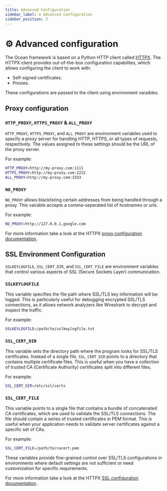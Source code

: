 ```yaml
---
title: Advanced Configuration
sidebar_label: ⚙️ Advanced Configuration
sidebar_position: 3
---
```


# ⚙️ Advanced configuration
The Ocean framework is based on a Python HTTP client called [HTTPX](https://www.python-httpx.org/). The HTTPX client provides out-of-the-box configuration capabilites, which allows configuring the client to work with:

- Self-signed certificates.
- Proxies.

These configurations are passed to the client using environment varaibles.

## Proxy configuration

### `HTTP_PROXY`, `HTTPS_PROXY` & `ALL_PROXY`
`HTTP_PROXY`, `HTTPS_PROXY`, and `ALL_PROXY` are environment variables used to specify a proxy server for handling HTTP, HTTPS, or all types of requests, respectively. The values assigned to these settings should be the URL of the proxy server.

For example:
```bash showLineNumbers
HTTP_PROXY=http://my-proxy.com:1111
HTTPS_PROXY=http://my-proxy.com:2222
ALL_PROXY=http://my-proxy.com:3333
```

### `NO_PROXY`

`NO_PROXY` allows blacklisting certain addresses from being handled through a proxy. This vairable accepts a comma-seperated list of hostnames or urls.

For example:
```bash showLineNumbers
NO_PROXY=http://127.0.0.1,google.com
```

For more information take a look at the HTTPX [proxy configuration documentation](https://www.python-httpx.org/environment_variables/#proxies).

## SSL Environment Configuration

`SSLKEYLOGFILE`, `SSL_CERT_DIR`, and `SSL_CERT_FILE` are environment variables that control various aspects of SSL (Secure Sockets Layer) communication.

### `SSLKEYLOGFILE`
This variable specifies the file path where SSL/TLS key information will be logged. This is particularly useful for debugging encrypted SSL/TLS connections, as it allows network analyzers like Wireshark to decrypt and inspect the traffic.

For example:
```bash showLineNumbers
SSLKEYLOGFILE=/path/to/sslkeylogfile.txt
```

### `SSL_CERT_DIR`
This variable sets the directory path where the program looks for SSL/TLS certificates. Instead of a single file, `SSL_CERT_DIR` points to a directory that contains multiple certificate files. This is useful when you have a collection of trusted CA (Certificate Authority) certificates split into different files.

For example:
```bash showLineNumbers
SSL_CERT_DIR=/etc/ssl/certs
```

### `SSL_CERT_FILE`
This variable points to a single file that contains a bundle of concatenated CA certificates, which are used to validate the SSL/TLS connections. The file should contain a series of trusted certificates in PEM format. This is useful when your application needs to validate server certificates against a specific set of CAs.

For example:
```bash showLineNumbers
SSL_CERT_FILE=/path/to/cacert.pem
```

These variables provide fine-grained control over SSL/TLS configurations in environments where default settings are not sufficient or need customization for specific requirements.

For more information take a look at the HTTPX [SSL configuration documentation](https://www.python-httpx.org/environment_variables/#sslkeylogfile).
